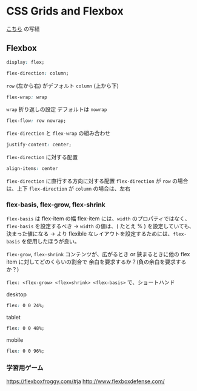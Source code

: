 # CSS Grids and Flexbox

[こちら](https://github.com/jen4web/fem-layout) の写経

## Flexbox

```css
display: flex;
```

```css
flex-direction: column;
```

`row` (左から右) がデフォルト
`column` (上から下)


```css
flex-wrap: wrap
```

`wrap` 折り返しの設定
デフォルトは `nowrap`

```css
flex-flow: row nowrap;
```

`flex-direction` と `flex-wrap` の組み合わせ

```css
justify-content: center;
```

`flex-direction` に対する配置

```css
align-items: center
```

`flex-direction` に直行する方向に対する配置
`flex-direction` が `row` の場合は、上下
`flex-direction` が `column` の場合は、左右

### flex-basis, flex-grow, flex-shrink

`flex-basis` は flex-item の幅
flex-item には、`width` のプロパティではなく、`flex-basis` を設定するべき
-> `width` の値は、( たとえ % ) を設定していても、決まった値になる -> より flexible なレイアウトを設定するためには、`flex-basis` を使用したほうが良い。

`flex-grow`, `flex-shrink` コンテンツが、広がるとき or 狭まるときに他の flex item に対してどのくらいの割合で
余白を要求するか？(負の余白を要求するか？)

`flex: <flex-grow> <flex=shrink> <flex-basis>` で、ショートハンド

desktop

```css
flex: 0 0 24%;
```

tablet

```css
flex: 0 0 48%;
```

mobile

```css
flex: 0 0 96%;
```

### 学習用ゲーム

https://flexboxfroggy.com/#ja
http://www.flexboxdefense.com/

